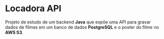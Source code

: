 # Locadora API

Projeto de estudo de um backend **Java** que expõe uma API para gravar dados de filmes em um banco de dados **PostgreSQL** e o poster do filme no **AWS S3**.
